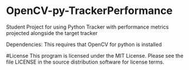 # OpenCV-py-TrackerPerformance
Student Project for using Python Tracker with performance metrics projected alongside the target tracker

Dependencies:
This requires that OpenCV for python is installed

#License
This program is licensed under the MIT License. Please see the file LICENSE in the source distribution software for license terms.
